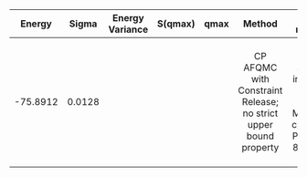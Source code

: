 | Energy        | Sigma           | Energy Variance  | S(qmax) | qmax | Method | Data repository|
| :-------------: |:-------------:| :-----:| :-------------: |:-------------:| :-----:|:-----:|
|-75.8912|0.0128||||CP AFQMC with Constraint Release; no strict upper bound property|H. Shi and S. Zhang, Symmetry in auxiliary-field quantum Monte Carlo calculations, Phys. Rev. B 88, 125132 (2013).|
